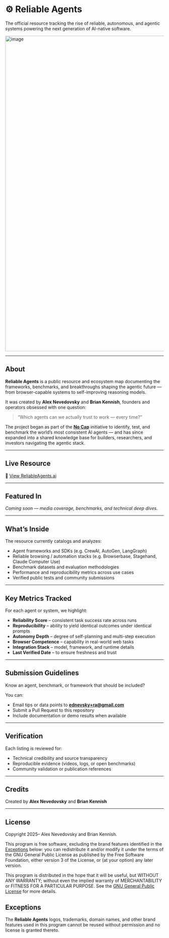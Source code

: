 # ⚙️ Reliable Agents

The official resource tracking the rise of reliable, autonomous, and agentic systems powering the next generation of AI-native software.

<img width="1000" height="1000" alt="image" src="https://github.com/user-attachments/assets/80835082-8120-494d-998f-a5f4d3530783" />

---

## About

**Reliable Agents** is a public resource and ecosystem map documenting the frameworks, benchmarks, and breakthroughs shaping the agentic future — from browser-capable systems to self-improving reasoning models.

It was created by **Alex Nevedovsky** and **Brian Kennish**, founders and operators obsessed with one question:

> “Which agents can we actually trust to work — every time?”

The project began as part of the **[No Cap](https://nocap.so)** initiative to identify, test, and benchmark the world’s most consistent AI agents — and has since expanded into a shared knowledge base for builders, researchers, and investors navigating the agentic stack.

---

## Live Resource

🔗 [View ReliableAgents.ai](https://reliableagents.ai)

---

## Featured In

_Coming soon — media coverage, benchmarks, and technical deep dives._

---

## What’s Inside

The resource currently catalogs and analyzes:

- Agent frameworks and SDKs (e.g. CrewAI, AutoGen, LangGraph)
- Reliable browsing / automation stacks (e.g. Browserbase, Stagehand, Claude Computer Use)
- Benchmark datasets and evaluation methodologies
- Performance and reproducibility metrics across use cases
- Verified public tests and community submissions

---

## Key Metrics Tracked

For each agent or system, we highlight:

- **Reliability Score** – consistent task success rate across runs  
- **Reproducibility** – ability to yield identical outcomes under identical prompts  
- **Autonomy Depth** – degree of self-planning and multi-step execution  
- **Browser Competence** – capability in real-world web tasks  
- **Integration Stack** – model, framework, and runtime details  
- **Last Verified Date** – to ensure freshness and trust  

---

## Submission Guidelines

Know an agent, benchmark, or framework that should be included?

You can:

- Email tips or data points to **[ednevsky+ra@gmail.com](mailto:ednevsky+ra@gmail.com)**
- Submit a Pull Request to this repository
- Include documentation or demo results when available

---

## Verification

Each listing is reviewed for:

- Technical credibility and source transparency  
- Reproducible evidence (videos, logs, or open benchmarks)  
- Community validation or publication references  

---

## Credits

Created by **Alex Nevedovsky** and **Brian Kennish**  

---

## License

Copyright 2025– Alex Nevedovsky and Brian Kennish.

This program is free software, excluding the brand features identified in the
[Exceptions](#exceptions) below: you can redistribute it and/or modify it under the terms of the GNU
General Public License as published by the Free Software Foundation, either version 3 of the
License, or (at your option) any later version.

This program is distributed in the hope that it will be useful, but WITHOUT ANY WARRANTY; without
even the implied warranty of MERCHANTABILITY or FITNESS FOR A PARTICULAR PURPOSE. See the
[GNU General Public License](https://www.gnu.org/licenses/gpl-3.0.html) for more details.

## Exceptions

The **Reliable Agents** logos, trademarks, domain names, and other brand features used in this
program cannot be reused without permission and no license is granted thereto.
